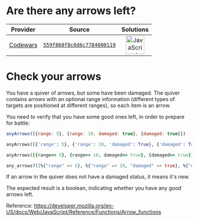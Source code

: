[_metadata_:generated]: - "true"

# Are there any arrows left?

<!-- INFO TABLE BEGIN -->

| Provider                                        | Source                                                                               | Solutions                                                                                                                                                    |
| :---------------------------------------------: | :----------------------------------------------------------------------------------: | :----------------------------------------------------------------------------------------------------------------------------------------------------------: |
| [Codewars](../../../docs/providers/Codewars.md) | [`559f860f8c0d6c7784000119`](https://www.codewars.com/kata/559f860f8c0d6c7784000119) | [<img src="https://res.cloudinary.com/rascaltwo/image/upload/v1631924076/javascript_ehszr7.svg" alt="JavaScript" title="JavaScript" width="50" />](solve.js) |

<!-- INFO TABLE END -->

<h1>Check your arrows</h1>
You have a quiver of arrows, but some have been damaged. The quiver contains arrows with an optional range information (different types of targets are positioned at different ranges), so each item is an arrow.

You need to verify that you have some good ones left, in order to prepare for battle:
```javascript
anyArrows([{range: 5}, {range: 10, damaged: true}, {damaged: true}])
```
```python
anyArrows([{'range': 5}, {'range': 10, 'damaged': True}, {'damaged': True}])
```
```ruby
anyArrows([{range=> 5}, {range=> 10, damaged=> true}, {damaged=> true}])
```
```elixir
any_arrows?([%{"range" => 5}, %{"range" => 10, "damaged" => true}, %{"damaged" => true}])
```

If an arrow in the quiver does not have a damaged status, it means it's new.

The expected result is a boolean, indicating whether you have any good arrows left.

Reference: https://developer.mozilla.org/en-US/docs/Web/JavaScript/Reference/Functions/Arrow_functions
